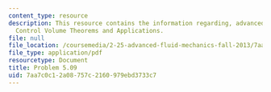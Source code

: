 ```yaml
---
content_type: resource
description: This resource contains the information regarding, advanced fluid mechanics,
  Control Volume Theorems and Applications.
file: null
file_location: /coursemedia/2-25-advanced-fluid-mechanics-fall-2013/7aa7c0c12a08757c2160979ebd3733c7_MIT2_25F13_Shapi5.09_Prob.pdf
file_type: application/pdf
resourcetype: Document
title: Problem 5.09
uid: 7aa7c0c1-2a08-757c-2160-979ebd3733c7
---
```

